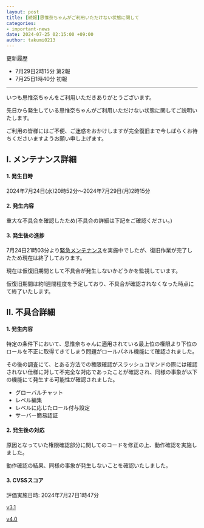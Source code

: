 ```yaml
---
layout: post
title: [続報]思惟奈ちゃんがご利用いただけない状態に関して
categories:
- important-news
date: 2024-07-25 02:15:00 +09:00
author: takumi0213
---
```

更新履歴

- 7月29日2時15分 第2報
- 7月25日1時40分 初報

---

いつも思惟奈ちゃんをご利用いただきありがとうございます。

先日から発生している思惟奈ちゃんがご利用いただけない状態に関してご説明いたします。

ご利用の皆様にはご不便、ご迷惑をおかけしますが完全復旧まで今しばらくお待ちくださいますようお願い申し上げます。

## I. メンテナンス詳細

#### 1. 発生日時

2024年7月24日(水)20時52分～2024年7月29日(月)2時15分

#### 2. 発生内容

重大な不具合を確認したため(不具合の詳細は下記をご確認ください。)

#### 3. 発生後の進捗

7月24日21時03分より<a href="https://status.sina-chan.com/clyzsp3rq842853hyn3bz7pah2b" class="a-orange">緊急メンテナンス</a>を実施中でしたが、復旧作業が完了したため現在は終了しております。

現在は仮復旧期間として不具合が発生しないかどうかを監視しています。

仮復旧期間は約1週間程度を予定しており、不具合が確認されなくなった時点にて終了いたします。

## II. 不具合詳細

#### 1. 発生内容

特定の条件下において、思惟奈ちゃんに適用されている最上位の権限より下位のロールを不正に取得てきてしまう問題がロールパネル機能にて確認されました。

その後の調査にて、とある方法での権限確認がスラッシュコマンドの際には確認されない仕様に対して不完全な対応であったことが確認され、同様の事象が以下の機能にて発生する可能性が確認されました。

- グローバルチャット
- レベル編集
- レベルに応じたロール付与設定
- サーバー簡易認証

#### 2. 発生後の対応

原因となっていた権限確認部分に関してのコードを修正の上、動作確認を実施しました。

動作確認の結果、同様の事象が発生しないことを確認いたしました。

#### 3. CVSSスコア

評価実施日時: 2024年7月27日1時47分

<a href="https://jvndb.jvn.jp/cvss/ja/v31.html#CVSS:3.1/AV:N/AC:L/PR:N/UI:R/S:U/C:H/I:H/A:H/E:P/RL:T/RC:C" class="a-orange">v3.1</a>

<a href="https://jvnrss.ise.chuo-u.ac.jp/jtg/cvss/ja/CVSSv4.html#CVSS:4.0/AV:N/AC:L/AT:N/PR:N/UI:A/VC:H/VI:H/VA:H/SC:H/SI:H/SA:H/S:P/AU:Y/R:U/V:D/RE:M/U:Red" class="a-orange">v4.0</a>
